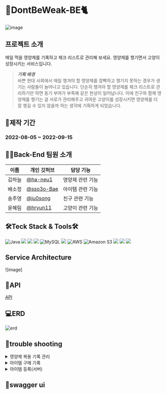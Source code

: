 # :pill:DontBeWeak-BE:cat2:

![image](https://user-images.githubusercontent.com/107821879/189889783-88ce54db-bd70-40c9-a9e8-7d179e96c6fd.jpg)
</br>

## 프로젝트 소개
매일 먹을 영양제를 기록하고 체크 리스트로 관리해 보세요. 영양제를 챙기면서 고양이 성장시키는 서비스입니다.

> ***기획 배경***<br>
> 바쁜 현대 사회에서 매일 챙겨야 할 영양제를 깜빡하고 챙기지 못하는 경우가 생기는 사람들이 늘어나고 있습니다.
단순히 챙겨야 할 영양제를 체크 리스트로 관리하기만 하면 동기 부여가 부족해 같은 현상이 일어납니다.
이에 친구와 함께 영양제를 챙기는 걸 서로가 관리해주고 귀여운 고양이를 성장시키면 영양제를 더 잘 챙길 수 있지 않을까 하는 생각에 기획하게 되었습니다.



## 📆제작 기간
<h3>2022-08-05 ~ 2022-09-15</h3>



## 👩‍💻Back-End 팀원 소개
|이름|개인 깃허브|담당 기능|
|------|---|---|
|김하늘|[@ha-neu1](https://github.com/ha-neu1)|영양제 관련 기능|
|배소정|[@sso3o-Bae](https://github.com/sso3o-Bae)|아이템 관련 기능|
|송주영|[@ju0song](https://github.com/ju0song)|친구 관련 기능|
|윤혜림|[@hryun11](https://github.com/hryun11)|고양이 관련 기능|



## 🛠Teck Stack & Tools🛠
![Java](https://img.shields.io/badge/java11-%23ED8B00.svg?style=for-the-badge&logo=java&logoColor=white)
![](https://img.shields.io/badge/Spring-6DB33F.svg?&style=for-the-badge&logo=Spring&logoColor=white)
<img src="https://img.shields.io/badge/SpringBoot2.6.10-6DB33F?style=for-the-badge&logo=springboot&logoColor=white">
<img src="https://img.shields.io/badge/SpringSecurity2.6.7-6DB33F?style=for-the-badge&logo=springsecurity&logoColor=white">
![MySQL](https://img.shields.io/badge/mysql-%2300f.svg?style=for-the-badge&logo=mysql&logoColor=white) 
<img src="https://img.shields.io/badge/Redis-DC382D?style=for-the-badge&logo=redis&logoColor=white">
![AWS](https://img.shields.io/badge/AWS-%23FF9900.svg?style=for-the-badge&logo=amazon-aws&logoColor=white)
<img alt="Amazon S3" src="https://img.shields.io/badge/Amazon S3-569A31?style=for-the-badge&logo=Amazon S3&logoColor=white">
![](https://img.shields.io/badge/IntelliJ%20IDEA-000000.svg?&style=for-the-badge&logo=IntelliJ%20IDEA&logoColor=white)
<img src="https://img.shields.io/badge/Notion-000000?style=for-the-badge&logo=notion&logoColor=white">
<img src="https://img.shields.io/badge/Swagger-85EA2D?style=for-the-badge&logo=swagger&logoColor=white">


## Service Architecture
![image]



## 🔗API

[API](https://octagonal-archeology-790.notion.site/7acdcfe28a0b43d7b47e47146ae7acb2?v=e65e0f88c16b4826b7917bb694052ea5)


## 💻ERD

![erd](https://user-images.githubusercontent.com/107821879/190107162-fc051921-d314-432b-8c3e-12f9bcca400d.PNG)



## :rocket:trouble shooting
<details>
<summary>영양제 복용 기록 관리</summary>
<div markdown="1">
  
![1](https://user-images.githubusercontent.com/107821879/189935895-07caec67-71d5-49d4-8de3-5f70b12dc3b2.png)
  
</div>
</details>

<details>
<summary>아이템 구매 기록</summary>
<div markdown="1">
  
![2](https://user-images.githubusercontent.com/107821879/189935913-5a59953e-5666-43d3-8d6b-94a45da18871.png)
  
</div>
</details>

<details>
<summary>아이템 등록(서버)</summary>
<div markdown="1">
  
![3](https://user-images.githubusercontent.com/107821879/189935929-29562498-0e4e-4391-8a18-361c05f9a76a.png)
  
</div>
</details>


## :bookmark:swagger ui

<!-- [swagger ui](http://52.78.29.70/swagger-ui.html/) -->


